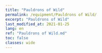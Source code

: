 ```yaml
---
title: "Pauldrons of Wild"
permalink: /equipment/Pauldrons of Wild/
excerpt: "Pauldrons of Wild"
last_modified_at: 2021-01-25
lang: en
ref: "Pauldrons of Wild.md"
toc: false
classes: wide
---
```


